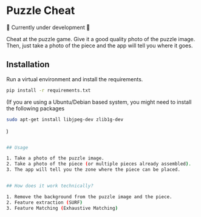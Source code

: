 # Puzzle Cheat

🚨 Currently under development 🚨

Cheat at the puzzle game.
Give it a good quality photo of the puzzle image.
Then, just take a photo of the piece and the app will tell you where it goes.

## Installation

Run a virtual environment and install the requirements.

```bash
pip install -r requirements.txt
```

(If you are using a Ubuntu/Debian based system, you might need to install the following packages
```bash
sudo apt-get install libjpeg-dev zlib1g-dev
```
)

```bash

## Usage

1. Take a photo of the puzzle image.
2. Take a photo of the piece (or multiple pieces already assembled).
3. The app will tell you the zone where the piece can be placed.


## How does it work technically?

1. Remove the background from the puzzle image and the piece.
2. Feature extraction (SURF)
3. Feature Matching (Exhaustive Matching)